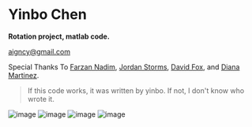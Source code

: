 Yinbo Chen
======
**Rotation project, matlab code.**

<aigncy@gmail.com>

Special Thanks To [Farzan Nadim](http://stg.rutgers.edu/farzan/), [Jordan Storms](https://www.facebook.com/jordan.storms.75?fref=ts), [David Fox](https://www.facebook.com/david.fox.148?fref=ts), and [Diana Martinez](https://www.facebook.com/diana.martinez.09?fref=ts).

>If this code works, it was written by yinbo. If not, I don't know who wrote it.

![image](/Users/yinbo/Dropbox/Data/final.jpg)
![image](/Users/yinbo/Dropbox/Data/302v6.jpg)
![image](/Users/yinbo/Dropbox/Data/jpegtest.jpg)
![image](https://www.dropbox.com/s/lmsm5fcdy1y8y77/1111.jpg?v=1mci)